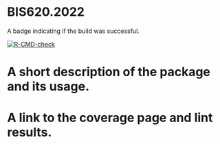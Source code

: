 
# BIS620.2022
A badge indicating if the build was successful.
<!-- badges: start -->
[![R-CMD-check](https://github.com/HuangruiChu/bis620.2022/actions/workflows/R-CMD-check.yaml/badge.svg)](https://github.com/HuangruiChu/bis620.2022/actions/workflows/R-CMD-check.yaml)
<!-- badges: end -->

# A short description of the package and its usage.


# A link to the coverage page and lint results.
